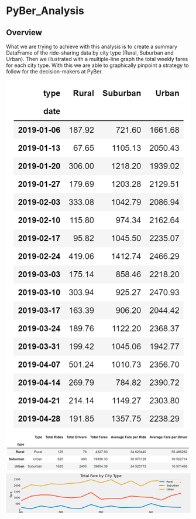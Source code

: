 # PyBer_Analysis
## Overview
 What we are trying to achieve with this analysis is to create a summary DataFrame of the ride-sharing data by city type (Rural, Suburban and Urban). Then we illustrated with a multiple-line graph the total weekly fares for each city type. With this we are able to graphically pinpoint a strategy to follow for the decision-makers at PyBer.




![2019 Q1 Weekly](https://github.com/l-javier-garcia/new-repo/blob/main/deliverable%203%20Q1%20weekly.PNG)
![summary](https://github.com/l-javier-garcia/new-repo/blob/main/deliverable%203%20summary%20capture.PNG)
![line graph](https://github.com/l-javier-garcia/PyBer_Analysis/blob/main/Analysis/PyBer_fare_summary.png)
